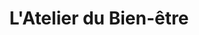 ---
title: "L'Atelier du Bien-être"
url: /saint-pierre-de-varengeville/latelier-du-bien-etre/
shop: Kosmetik
---